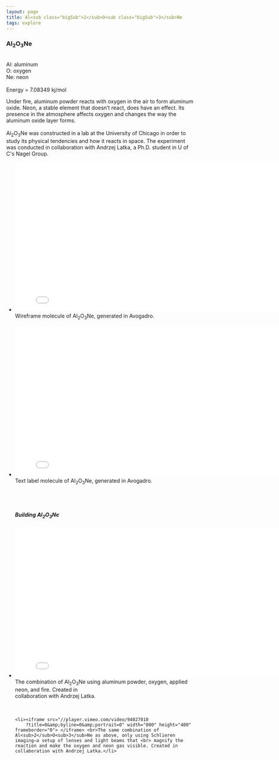 ```yaml
---
layout: page
title: Al<sub class="bigSub">2</sub>O<sub class="bigSub">3</sub>Ne
tags: explore
---
```


<h3 class="pageheader">Al<sub class="bigSub">2</sub>O<sub class="bigSub">3</sub>Ne</h3>
<div class="row">
	<div class="grid-third">
<p class="pagecontent"> 
<br>
Al: aluminum
<br>
O: oxygen
<br>
Ne: neon
<br>
<br>
Energy = 7.08349 kj/mol
</p>
</div>
<div class="grid-two-thirds">
<p class="pagecontent"> 
Under fire, aluminum powder reacts with oxygen in the air to form aluminum oxide. Neon, a stable element that doesn’t react, does have an effect. Its presence in the atmosphere affects oxygen and changes the way the aluminum oxide layer forms.
<br>
<br>
Al<sub class = "smallSub">2</sub>O<sub>3</sub>Ne was constructed in a lab at the University of Chicago in order to study its physical tendencies and how it reacts in space. The experiment was conducted in collaboration with Andrzej Latka, a Ph.D. student in U of C's Nagel Group.
</p>
</div>
</div>

<div class="row">
	<div class="grid-three-fourths float-center">
<ul class="list-unstyled">
	<li><iframe src="//player.vimeo.com/video/90901248?title=0&amp;byline=0&amp;portrait=0&amp;autoplay=1&amp;loop=1" width="800" height="400" frameborder="0"> </iframe><br>Wireframe molecule of Al<sub>2</sub>O<sub>3</sub>Ne, generated in Avogadro. 
	</li>
	<br>
	<li><iframe src="//player.vimeo.com/video/90901246?title=0&amp;byline=0&amp;portrait=0&amp;autoplay=1&amp;loop=1" width="800" height="400" frameborder="0"> </iframe> <br>Text label molecule of Al<sub>2</sub>O<sub>3</sub>Ne, generated in Avogadro. 
	</li>
	<br>
	<br>
	<br>
	<h5>Building Al<sub class="bigSub">2</sub>O<sub class="bigSub">3</sub>Ne</h5>
	<li><iframe src="//player.vimeo.com/video/90777885?title=0&amp;byline=0&amp;portrait=0" width="800" height="400" frameborder="0"> </iframe> <br>The combination of Al<sub>2</sub>O<sub>3</sub>Ne using aluminum powder, oxygen, applied neon, and fire. Created in <br> collaboration with Andrzej Latka. </li>
	<br>
	<br>

	<li><iframe src="//player.vimeo.com/video/94027010
		?title=0&amp;byline=0&amp;portrait=0" width="800" height="400" frameborder="0"> </iframe> <br>The same combination of Al<sub>2</sub>O<sub>3</sub>Ne as above, only using Schlieren imaging–a setup of lenses and light beams that <br> magnify the reaction and make the oxygen and neon gas visible. Created in collaboration with Andrzej Latka.</li>
</ul>
</div>
</div>


